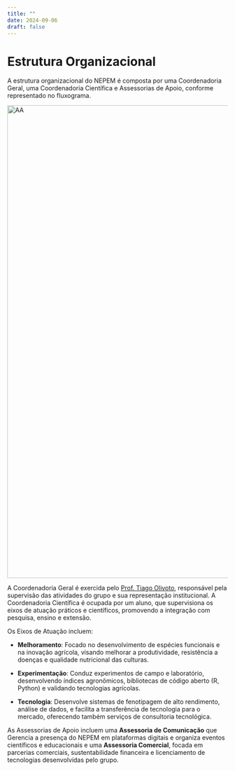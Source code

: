 ```yaml
---
title: ""
date: 2024-09-06
draft: false
---
```



# Estrutura Organizacional

A estrutura organizacional do NEPEM é composta por uma Coordenadoria Geral, uma
Coordenadoria Científica e Assessorias de Apoio, conforme representado no
fluxograma.


<img src="/img/structure.svg" alt="AA" style="width:1080px;">

A Coordenadoria Geral é exercida pelo [Prof. Tiago
Olivoto](https://olivoto.com.br/), responsável pela supervisão das atividades do
grupo e sua representação institucional. A Coordenadoria Científica é ocupada
por um aluno, que supervisiona os eixos de atuação práticos e científicos,
promovendo a integração com pesquisa, ensino e extensão.

Os Eixos de Atuação incluem:

- **Melhoramento**: Focado no desenvolvimento de espécies funcionais e na inovação
agrícola, visando melhorar a produtividade, resistência a doenças e qualidade
nutricional das culturas.

- **Experimentação**: Conduz experimentos de campo e laboratório, desenvolvendo
índices agronômicos, bibliotecas de código aberto (R, Python) e validando
tecnologias agrícolas.

- **Tecnologia**: Desenvolve sistemas de fenotipagem de alto rendimento, análise de
dados, e facilita a transferência de tecnologia para o mercado, oferecendo
também serviços de consultoria tecnológica.

As Assessorias de Apoio incluem uma **Assessoria de Comunicação** que Gerencia
a presença do NEPEM em plataformas digitais e organiza eventos científicos e
educacionais e uma **Assessoria Comercial**, focada em parcerias comerciais,
sustentabilidade financeira e licenciamento de tecnologias desenvolvidas pelo
grupo.

